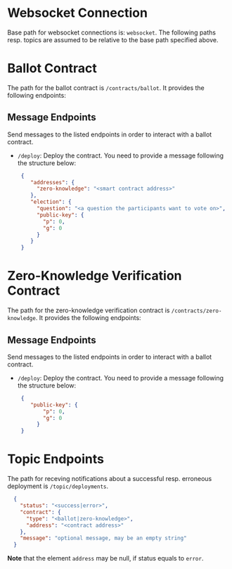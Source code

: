 Websocket Connection
====================

Base path for websocket connections is: `websocket`.
The following paths resp. topics are assumed to be relative to the base path specified above.

# Ballot Contract

The path for the ballot contract is `/contracts/ballot`.
It provides the following endpoints:

## Message Endpoints
Send messages to the listed endpoints in order to interact with a ballot contract.

* `/deploy`: Deploy the contract. You need to provide a message following the structure below:
  ```json
   {
      "addresses": {
        "zero-knowledge": "<smart contract address>"
      },
      "election": {
        "question": "<a question the participants want to vote on>",
        "public-key": {
          "p": 0,
          "g": 0
        }
      }
   }
  ```

# Zero-Knowledge Verification Contract

 The path for the zero-knowledge verification contract is `/contracts/zero-knowledge`.
 It provides the following endpoints:

## Message Endpoints
Send messages to the listed endpoints in order to interact with a ballot contract.

* `/deploy`: Deploy the contract. You need to provide a message following the structure below:
  ```json
   {
      "public-key": {
          "p": 0,
          "g": 0
        }
   }
  ```
  
# Topic Endpoints

The path for receving notifications about a successful resp. erroneous deployment is `/topic/deployments`.

```json
  {
    "status": "<success|error>",
    "contract": {
      "type": "<ballot|zero-knowledge>",
      "address": "<contract address>"
    },
    "message": "optional message, may be an empty string"
  }
```

__Note__ that the element `address` may be null, if status equals to `error`.
